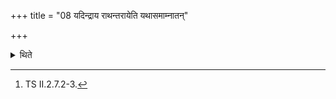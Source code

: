 +++
title = "08 यदिन्द्राय राथन्तरायेति यथासमाम्नातन्"

+++

<details><summary>थिते</summary>

8. (The Adhvaryu) keeps (the sacrificial bread) on twelve notsherds with their backs tuned downwards in accordance with the sacred text beginning with yadindrāya rāthantarāya[^1] (in the fire).  

[^1]: TS II.2.7.2-3. 
</details>
